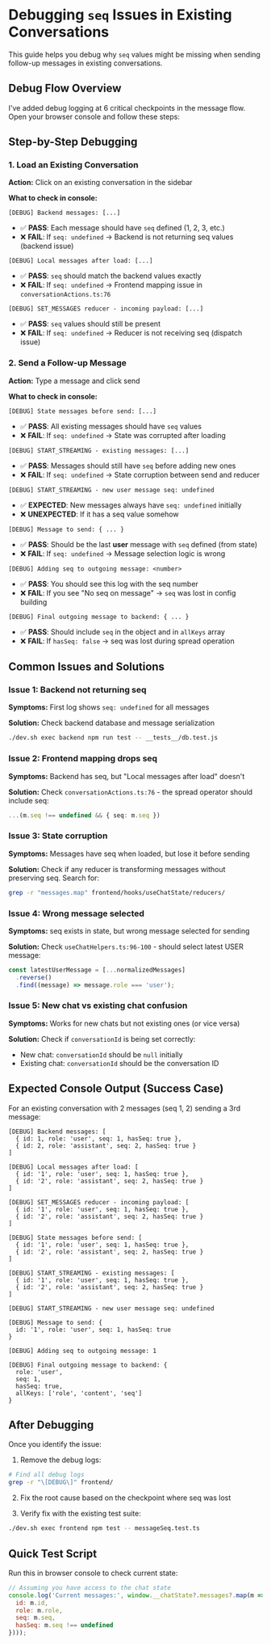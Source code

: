 # Debugging `seq` Issues in Existing Conversations

This guide helps you debug why `seq` values might be missing when sending follow-up messages in existing conversations.

## Debug Flow Overview

I've added debug logging at 6 critical checkpoints in the message flow. Open your browser console and follow these steps:

## Step-by-Step Debugging

### 1. Load an Existing Conversation

**Action:** Click on an existing conversation in the sidebar

**What to check in console:**

```
[DEBUG] Backend messages: [...]
```
- ✅ **PASS**: Each message should have `seq` defined (1, 2, 3, etc.)
- ❌ **FAIL**: If `seq: undefined` → Backend is not returning seq values (backend issue)

```
[DEBUG] Local messages after load: [...]
```
- ✅ **PASS**: `seq` should match the backend values exactly
- ❌ **FAIL**: If `seq: undefined` → Frontend mapping issue in `conversationActions.ts:76`

```
[DEBUG] SET_MESSAGES reducer - incoming payload: [...]
```
- ✅ **PASS**: `seq` values should still be present
- ❌ **FAIL**: If `seq: undefined` → Reducer is not receiving seq (dispatch issue)

### 2. Send a Follow-up Message

**Action:** Type a message and click send

**What to check in console:**

```
[DEBUG] State messages before send: [...]
```
- ✅ **PASS**: All existing messages should have `seq` values
- ❌ **FAIL**: If `seq: undefined` → State was corrupted after loading

```
[DEBUG] START_STREAMING - existing messages: [...]
```
- ✅ **PASS**: Messages should still have `seq` before adding new ones
- ❌ **FAIL**: If `seq: undefined` → State corruption between send and reducer

```
[DEBUG] START_STREAMING - new user message seq: undefined
```
- ✅ **EXPECTED**: New messages always have `seq: undefined` initially
- ❌ **UNEXPECTED**: If it has a seq value somehow

```
[DEBUG] Message to send: { ... }
```
- ✅ **PASS**: Should be the last **user** message with `seq` defined (from state)
- ❌ **FAIL**: If `seq: undefined` → Message selection logic is wrong

```
[DEBUG] Adding seq to outgoing message: <number>
```
- ✅ **PASS**: You should see this log with the seq number
- ❌ **FAIL**: If you see "No seq on message" → `seq` was lost in config building

```
[DEBUG] Final outgoing message to backend: { ... }
```
- ✅ **PASS**: Should include `seq` in the object and in `allKeys` array
- ❌ **FAIL**: If `hasSeq: false` → seq was lost during spread operation

## Common Issues and Solutions

### Issue 1: Backend not returning seq
**Symptoms:** First log shows `seq: undefined` for all messages

**Solution:** Check backend database and message serialization
```bash
./dev.sh exec backend npm run test -- __tests__/db.test.js
```

### Issue 2: Frontend mapping drops seq
**Symptoms:** Backend has seq, but "Local messages after load" doesn't

**Solution:** Check `conversationActions.ts:76` - the spread operator should include seq:
```typescript
...(m.seq !== undefined && { seq: m.seq })
```

### Issue 3: State corruption
**Symptoms:** Messages have seq when loaded, but lose it before sending

**Solution:** Check if any reducer is transforming messages without preserving seq. Search for:
```bash
grep -r "messages.map" frontend/hooks/useChatState/reducers/
```

### Issue 4: Wrong message selected
**Symptoms:** seq exists in state, but wrong message selected for sending

**Solution:** Check `useChatHelpers.ts:96-100` - should select latest USER message:
```typescript
const latestUserMessage = [...normalizedMessages]
  .reverse()
  .find((message) => message.role === 'user');
```

### Issue 5: New chat vs existing chat confusion
**Symptoms:** Works for new chats but not existing ones (or vice versa)

**Solution:** Check if `conversationId` is being set correctly:
- New chat: `conversationId` should be `null` initially
- Existing chat: `conversationId` should be the conversation ID

## Expected Console Output (Success Case)

For an existing conversation with 2 messages (seq 1, 2) sending a 3rd message:

```
[DEBUG] Backend messages: [
  { id: 1, role: 'user', seq: 1, hasSeq: true },
  { id: 2, role: 'assistant', seq: 2, hasSeq: true }
]

[DEBUG] Local messages after load: [
  { id: '1', role: 'user', seq: 1, hasSeq: true },
  { id: '2', role: 'assistant', seq: 2, hasSeq: true }
]

[DEBUG] SET_MESSAGES reducer - incoming payload: [
  { id: '1', role: 'user', seq: 1, hasSeq: true },
  { id: '2', role: 'assistant', seq: 2, hasSeq: true }
]

[DEBUG] State messages before send: [
  { id: '1', role: 'user', seq: 1, hasSeq: true },
  { id: '2', role: 'assistant', seq: 2, hasSeq: true }
]

[DEBUG] START_STREAMING - existing messages: [
  { id: '1', role: 'user', seq: 1, hasSeq: true },
  { id: '2', role: 'assistant', seq: 2, hasSeq: true }
]

[DEBUG] START_STREAMING - new user message seq: undefined

[DEBUG] Message to send: {
  id: '1', role: 'user', seq: 1, hasSeq: true
}

[DEBUG] Adding seq to outgoing message: 1

[DEBUG] Final outgoing message to backend: {
  role: 'user',
  seq: 1,
  hasSeq: true,
  allKeys: ['role', 'content', 'seq']
}
```

## After Debugging

Once you identify the issue:

1. Remove the debug logs:
```bash
# Find all debug logs
grep -r "\[DEBUG\]" frontend/
```

2. Fix the root cause based on the checkpoint where seq was lost

3. Verify fix with the existing test suite:
```bash
./dev.sh exec frontend npm test -- messageSeq.test.ts
```

## Quick Test Script

Run this in browser console to check current state:

```javascript
// Assuming you have access to the chat state
console.log('Current messages:', window.__chatState?.messages?.map(m => ({
  id: m.id,
  role: m.role,
  seq: m.seq,
  hasSeq: m.seq !== undefined
})));
```
